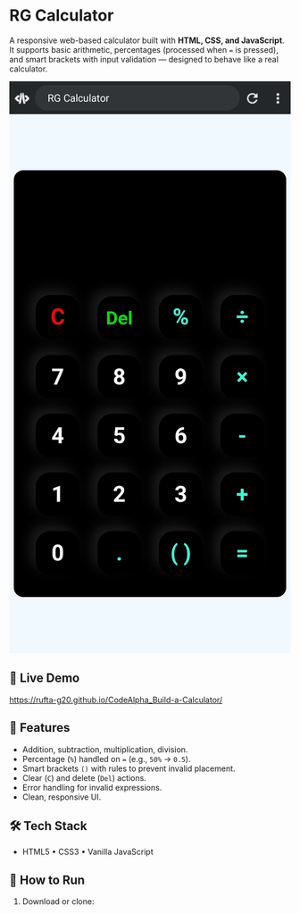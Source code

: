 # RG Calculator

A responsive web-based calculator built with **HTML, CSS, and JavaScript**.  
It supports basic arithmetic, percentages (processed when `=` is pressed), and smart brackets with input validation — designed to behave like a real calculator.

![Calculator Screenshot](screenshot.png)

## 🚀 Live Demo
https://rufta-g20.github.io/CodeAlpha_Build-a-Calculator/

## 📌 Features
- Addition, subtraction, multiplication, division.
- Percentage (`%`) handled on `=` (e.g., `50%` → `0.5`).
- Smart brackets `()` with rules to prevent invalid placement.
- Clear (`C`) and delete (`Del`) actions.
- Error handling for invalid expressions.
- Clean, responsive UI.

## 🛠️ Tech Stack
- HTML5 • CSS3 • Vanilla JavaScript

## 📂 How to Run
1. Download or clone: